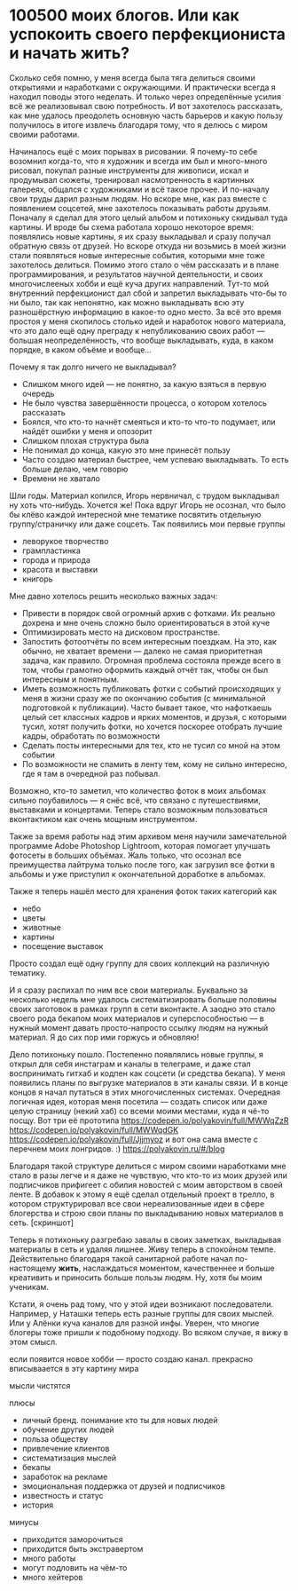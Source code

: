 # 100500 моих блогов. Или как успокоить своего перфекциониста и начать жить?

Сколько себя помню, у меня всегда была тяга делиться своими открытиями и наработками с окружающими. И практически всегда я находил поводы этого неделать. И только через определённые усилия всё же реализовывал свою потребность. И вот захотелось рассказать, как мне удалось преодолеть основную часть барьеров и какую пользу получилось в итоге извлечь благодаря тому, что я делюсь с миром своими работами.

Начиналось ещё с моих порывах в рисовании. Я почему-то себе возомнил когда-то, что я художник и всегда им был и много-много рисовал, покупал разные инструменты для живописи, искал и продумывал сюжеты, тренировал насмотренность в картинных галереях, общался с художниками и всё такое прочее. И по-началу свои труды дарил разным людям. Но вскоре мне, как раз вместе с появлением соцсетей, мне захотелось показывать работы друзьям. Поначалу я сделал для этого целый альбом и потихоньку скидывал туда картины. И вроде бы схема работала хорошо некоторое время: появлялись новые картины, я их сразу выкладывал и сразу получал обратную связь от друзей. Но вскоре откуда ни возьмись в моей жизни стали появляться новые интересные события, которыми мне тоже захотелось делиться. Помимо этого стало о чём рассказать и в плане программирования, и результатов научной деятельности, и своих многочислееных хобби и ещё куча других направлений. Тут-то мой внутренний перфекционист дал сбой и запретил выкладывать что-бы то ни было, так как непонятно, как можно выкладывать всю эту разношёрстную информацию в какое-то одно место. За всё это время простоя у меня скопилось столько идей и наработок нового материала, что это дало ещё одну преграду к непубликованию своих работ — большая неопределённость, что вообще выкладывать, куда, в каком порядке, в каком объёме и вообще...

Почему я так долго ничего не выкладывал?

- Слишком много идей — не понятно, за какую взяться в первую очередь
- Не было чувства завершённости процесса, о котором хотелось рассказать
- Боялся, что кто-то начнёт смеяться и кто-то что-то подумает, или найдёт ошибки у меня и опозорит
- Слишком плохая структура была
- Не понимал до конца, какую это мне принесёт пользу
- Часто создаю материал быстрее, чем успеваю выкладывать. То есть больше делаю, чем говорю
- Времени не хватало

Шли годы. Материал копился, Игорь нервничал, с трудом выкладывал ну хоть что-нибудь. Хочется же! Пока вдруг Игорь не осознал, что было бы клёво каждой интересной мне тематике посвятить отдельную группу/страничку или даже соцсеть. Так появились мои первые группы
- леворукое творчество
- грампластинка
- города и природа
- красота и выставки
- книгорь


Мне давно хотелось решить несколько важных задач:

- Привести в порядок свой огромный архив с фотками. Их реально дохрена и мне очень сложно было ориентироваться в этой куче
- Оптимизировать место на дисковом пространстве.
- Запостить фотоотчёты по всем интересным поездкам. На это, как обычно, не хватает времени — далеко не самая приоритетная задача, как правило. Огромная проблема состояла прежде всего в том, чтобы грамотно оформить каждый отчёт так, чтобы он был интересным и понятным.
- Иметь возможность публиковать фотки с событий происходящих у меня в жизни сразу же по окончанию события (с минимальной подготовкой к публикации). Часто бывает такое, что нафоткаешь целый сет классных кадров и ярких моментов, и друзья, с которыми тусил, хотят получить фотки, но хочется поскорее отобрать лучшие кадры, обработать по возможности
- Сделать посты интересными для тех, кто не тусил со мной на этом событии
- По возможности не спамить в ленту тем, кому не сильно интересно, где я там в очередной раз побывал.

Возможно, кто-то заметил, что количество фоток в моих альбомах сильно поубавилось — я снёс всё, что связано с путешествиями, выставками и концертами. Теперь стало возможным пользоваться вконтактиком как очень мощным инструментом.

Также за время работы над этим архивом меня научили замечательной программе Adobe Photoshop Lightroom, которая помогает улучшать фотосеты в больших объёмах. Жаль только, что осознал все преимущества лайтрума только после того, как загрузил все фотки в альбомы и уже приступил к окончательной доработке в альбомах.

Также я теперь нашёл место для хранения фоток таких категорий как

- небо
- цветы
- животные
- картины
- посещение выставок

Просто создал ещё одну группу для своих коллекций на различную тематику.

И я сразу распихал по ним все свои материалы. Буквально за несколько недель мне удалось систематизировать больше половины своих заготовок в рамках групп в сети вконтакте. А заодно это стало своего рода бекапом моих материалов и суперспособностью — в нужный момент давать просто-напросто ссылку людям на нужный материал. Я до сих пор ими горжусь и обновляю!

Дело потихоньку пошло. Постепенно появлялись новые группы, я открыл для себя инстаграм и каналы в телеграме, и даже стал воспринимать гитхаб и кодпен как соцсети (и средства бекапа). У меня появились планы по выгрузке материалов в эти каналы связи. И в конце концов я начал путаться в этих многочисленных системах. Очередная логичная идея, которая меня посетила — создать список или даже целую страницу (некий хаб) со всеми моими местами, куда я чё-то посщу. Вот три её прототипа
https://codepen.io/polyakovin/full/MWWqZzR
https://codepen.io/polyakovin/full/MWWqdGK
https://codepen.io/polyakovin/full/Jjjmyoz
и вот она сама вместе с перечнем моих лонгридов. :)
https://polyakovin.ru/#/blog

Благодаря такой структуре делиться с миром своими наработками мне стало в разы легче и я даже не чувствую, что кто-то из моих друзей или подписчиков прифигеет с обилия новостей с моим авторством в своей ленте. В добавок к этому я ещё сделал отдельный проект в трелло, в котором структурировал все свои нереализованные идеи в сфере блогерства и строю свои планы по выкладыванию новых материалов в сеть.
[скриншот]

Теперь я потихоньку разгребаю завалы в своих заметках, выкладывая материалы в сеть и удаляя лишнее. Живу теперь в спокойном темпе. Действительно благодаря такой санитарной работе начал по-настоящему __жить__, наслаждаться моментом, качественнее и больше креативить и приносить больше пользы людям. Ну, хотя бы моим ученикам.

Кстати, я очень рад тому, что у этой идеи возникают последователи. Например, у Наташки теперь есть разные группы для своих мыслей. Или у Алёнки куча каналов для разной инфы. Уверен, что многие блогеры тоже пришли к подобному подходу. Во всяком случае, я вижу в этом смысл.


если появится новое хобби — просто создаю канал. прекрасно вписываается в эту картину мира

мысли чистятся

плюсы
- личный бренд. понимание кто ты для новых людей
- обучение других людей
- польза обществу
- привлечение клиентов
- систематизация мыслей
- бекапы
- заработок на рекламе
- эмоциональная поддержка от друзей и подписчиков
- известность и статус
- история

минусы
- приходится заморочиться
- приходится быть экстравертом
- много работы
- могут подловить на чём-то
- много хейтеров
